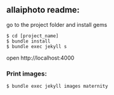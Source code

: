 ## allaiphoto readme:

go to the project folder and install gems
```
$ cd [project_name]
$ bundle install
$ bundle exec jekyll s
```
open http://localhost:4000

### Print images:

```
$ bundle exec jekyll images maternity
```